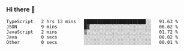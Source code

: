 ### Hi there 👋

<!--START_SECTION:waka-->

```text
TypeScript   2 hrs 13 mins   ███████████████████████░░   91.63 %
JSON         9 mins          █▓░░░░░░░░░░░░░░░░░░░░░░░   06.62 %
JavaScript   2 mins          ▒░░░░░░░░░░░░░░░░░░░░░░░░   01.72 %
Java         0 secs          ░░░░░░░░░░░░░░░░░░░░░░░░░   00.02 %
Other        0 secs          ░░░░░░░░░░░░░░░░░░░░░░░░░   00.01 %
```

<!--END_SECTION:waka-->
